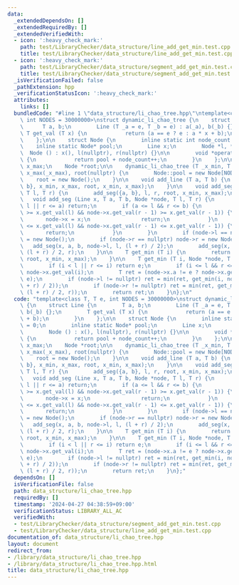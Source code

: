 ```yaml
---
data:
  _extendedDependsOn: []
  _extendedRequiredBy: []
  _extendedVerifiedWith:
  - icon: ':heavy_check_mark:'
    path: test/LibraryChecker/data_structure/line_add_get_min.test.cpp
    title: test/LibraryChecker/data_structure/line_add_get_min.test.cpp
  - icon: ':heavy_check_mark:'
    path: test/LibraryChecker/data_structure/segment_add_get_min.test.cpp
    title: test/LibraryChecker/data_structure/segment_add_get_min.test.cpp
  _isVerificationFailed: false
  _pathExtension: hpp
  _verificationStatusIcon: ':heavy_check_mark:'
  attributes:
    links: []
  bundledCode: "#line 1 \"data_structure/li_chao_tree.hpp\"\ntemplate<class T, T e,\
    \ int NODES = 30000000>\nstruct dynamic_li_chao_tree {\n    struct Line {\n  \
    \      T a, b;\n        Line (T _a = e, T _b = e) : a(_a), b(_b) {};\n       \
    \ T get_val (T x) {\n            return (a == e ? e : a * x + b);\n        }\n\
    \    };\n\n    struct Node {\n        inline static int node_count = 0;\n    \
    \    inline static Node* pool;\n        Line x;\n        Node *l, *r;\n      \
    \  Node () : x(), l(nullptr), r(nullptr) {}\n\n        void *operator new(size_t)\
    \ {\n            return pool + node_count++;\n        }\n    };\n\n    T x_min,\
    \ x_max;\n    Node *root;\n\n    dynamic_li_chao_tree (T _x_min, T _x_max) : x_min(_x_min),\
    \ x_max(_x_max), root(nullptr) {\n        Node::pool = new Node[NODES];\n    \
    \    root = new Node();\n    }\n\n    void add_line (T a, T b) {\n        add_seg({a,\
    \ b}, x_min, x_max, root, x_min, x_max);\n    }\n\n    void add_seg (T a, T b,\
    \ T l, T r) {\n        add_seg({a, b}, l, r, root, x_min, x_max);\n    }\n\n \
    \   void add_seg (Line x, T a, T b, Node *node, T l, T r) {\n        if (b <=\
    \ l || r <= a) return;\n        if (a <= l && r <= b) {\n            if (node->x.get_val(l)\
    \ >= x.get_val(l) && node->x.get_val(r - 1) >= x.get_val(r - 1)) {\n         \
    \       node->x = x;\n                return;\n            }\n            if (node->x.get_val(l)\
    \ <= x.get_val(l) && node->x.get_val(r - 1) <= x.get_val(r - 1)) {\n         \
    \       return;\n            }\n        }\n        if (node->l == nullptr) node->l\
    \ = new Node();\n        if (node->r == nullptr) node->r = new Node();\n     \
    \   add_seg(x, a, b, node->l, l, (l + r) / 2);\n        add_seg(x, a, b, node->r,\
    \ (l + r) / 2, r);\n    }\n\n    T get_min (T i) {\n        return get_min(i,\
    \ root, x_min, x_max);\n    }\n\n    T get_min (T i, Node *node, T l, T r) {\n\
    \        if (i < l || r <= i) return e;\n        if (i <= l && r <= i + 1) return\
    \ node->x.get_val(i);\n        T ret = (node->x.a != e ? node->x.get_val(i) :\
    \ e);\n        if (node->l != nullptr) ret = min(ret, get_min(i, node->l, l, (l\
    \ + r) / 2));\n        if (node->r != nullptr) ret = min(ret, get_min(i, node->r,\
    \ (l + r) / 2, r));\n        return ret;\n    }\n};\n"
  code: "template<class T, T e, int NODES = 30000000>\nstruct dynamic_li_chao_tree\
    \ {\n    struct Line {\n        T a, b;\n        Line (T _a = e, T _b = e) : a(_a),\
    \ b(_b) {};\n        T get_val (T x) {\n            return (a == e ? e : a * x\
    \ + b);\n        }\n    };\n\n    struct Node {\n        inline static int node_count\
    \ = 0;\n        inline static Node* pool;\n        Line x;\n        Node *l, *r;\n\
    \        Node () : x(), l(nullptr), r(nullptr) {}\n\n        void *operator new(size_t)\
    \ {\n            return pool + node_count++;\n        }\n    };\n\n    T x_min,\
    \ x_max;\n    Node *root;\n\n    dynamic_li_chao_tree (T _x_min, T _x_max) : x_min(_x_min),\
    \ x_max(_x_max), root(nullptr) {\n        Node::pool = new Node[NODES];\n    \
    \    root = new Node();\n    }\n\n    void add_line (T a, T b) {\n        add_seg({a,\
    \ b}, x_min, x_max, root, x_min, x_max);\n    }\n\n    void add_seg (T a, T b,\
    \ T l, T r) {\n        add_seg({a, b}, l, r, root, x_min, x_max);\n    }\n\n \
    \   void add_seg (Line x, T a, T b, Node *node, T l, T r) {\n        if (b <=\
    \ l || r <= a) return;\n        if (a <= l && r <= b) {\n            if (node->x.get_val(l)\
    \ >= x.get_val(l) && node->x.get_val(r - 1) >= x.get_val(r - 1)) {\n         \
    \       node->x = x;\n                return;\n            }\n            if (node->x.get_val(l)\
    \ <= x.get_val(l) && node->x.get_val(r - 1) <= x.get_val(r - 1)) {\n         \
    \       return;\n            }\n        }\n        if (node->l == nullptr) node->l\
    \ = new Node();\n        if (node->r == nullptr) node->r = new Node();\n     \
    \   add_seg(x, a, b, node->l, l, (l + r) / 2);\n        add_seg(x, a, b, node->r,\
    \ (l + r) / 2, r);\n    }\n\n    T get_min (T i) {\n        return get_min(i,\
    \ root, x_min, x_max);\n    }\n\n    T get_min (T i, Node *node, T l, T r) {\n\
    \        if (i < l || r <= i) return e;\n        if (i <= l && r <= i + 1) return\
    \ node->x.get_val(i);\n        T ret = (node->x.a != e ? node->x.get_val(i) :\
    \ e);\n        if (node->l != nullptr) ret = min(ret, get_min(i, node->l, l, (l\
    \ + r) / 2));\n        if (node->r != nullptr) ret = min(ret, get_min(i, node->r,\
    \ (l + r) / 2, r));\n        return ret;\n    }\n};"
  dependsOn: []
  isVerificationFile: false
  path: data_structure/li_chao_tree.hpp
  requiredBy: []
  timestamp: '2024-04-27 04:38:59+09:00'
  verificationStatus: LIBRARY_ALL_AC
  verifiedWith:
  - test/LibraryChecker/data_structure/segment_add_get_min.test.cpp
  - test/LibraryChecker/data_structure/line_add_get_min.test.cpp
documentation_of: data_structure/li_chao_tree.hpp
layout: document
redirect_from:
- /library/data_structure/li_chao_tree.hpp
- /library/data_structure/li_chao_tree.hpp.html
title: data_structure/li_chao_tree.hpp
---
```

